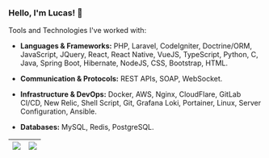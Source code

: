 ### Hello, I'm Lucas! 👋

Tools and Technologies I've worked with:

- **Languages & Frameworks:** PHP, Laravel, CodeIgniter, Doctrine/ORM, JavaScript, JQuery, React, React Native, VueJS, TypeScript, Python, C, Java, Spring Boot, Hibernate, NodeJS, CSS, Bootstrap, HTML.

- **Communication & Protocols:** REST APIs, SOAP, WebSocket.
  
- **Infrastructure & DevOps:** Docker, AWS, Nginx, CloudFlare, GitLab CI/CD, New Relic, Shell Script, Git, Grafana Loki, Portainer, Linux, Server Configuration, Ansible.

- **Databases:** MySQL, Redis, PostgreSQL.

| ![](http://github-profile-summary-cards.vercel.app/api/cards/stats?username=lucaslz&theme=nord_dark) | ![](http://github-profile-summary-cards.vercel.app/api/cards/repos-per-language?username=lucaslz&hide=Html&theme=nord_dark) |
| :-: | :-: |
